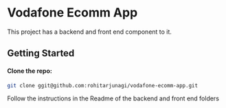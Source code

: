 # Vodafone Ecomm App
This project has a backend and front end component to it.


## Getting Started

#### Clone the repo:

```bash
git clone ggit@github.com:rohitarjunagi/vodafone-ecomm-app.git
```

Follow the instructions in the Readme of the backend and front end folders